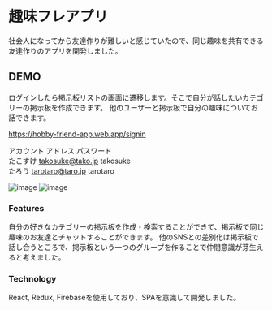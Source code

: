 # 趣味フレアプリ

社会人になってから友達作りが難しいと感じていたので、同じ趣味を共有できる友達作りのアプリを開発しました。

## DEMO

ログインしたら掲示板リストの画面に遷移します。そこで自分が話したいカテゴリーの掲示板を作成できます。
他のユーザーと掲示板で自分の趣味についてお話できます。

<https://hobby-friend-app.web.app/signin>

アカウント     アドレス                 パスワード  
たこすけ       takosuke@tako.jp         takosuke  
たろう         tarotaro@taro.jp         tarotaro  

![image](https://user-images.githubusercontent.com/72084948/111071615-55334780-851a-11eb-9957-9c4fe394b1df.png)
![image](https://user-images.githubusercontent.com/72084948/111071664-8e6bb780-851a-11eb-8ac6-b32a88fcf7db.png)

### Features

  自分の好きなカテゴリーの掲示板を作成・検索することができて、掲示板で同じ趣味のお友達とチャットすることができます。
  他のSNSとの差別化は掲示板で話し合うところで、掲示板という一つのグループを作ることで仲間意識が芽生えると考えました。

### Technology

  React, Redux, Firebaseを使用しており、SPAを意識して開発しました。